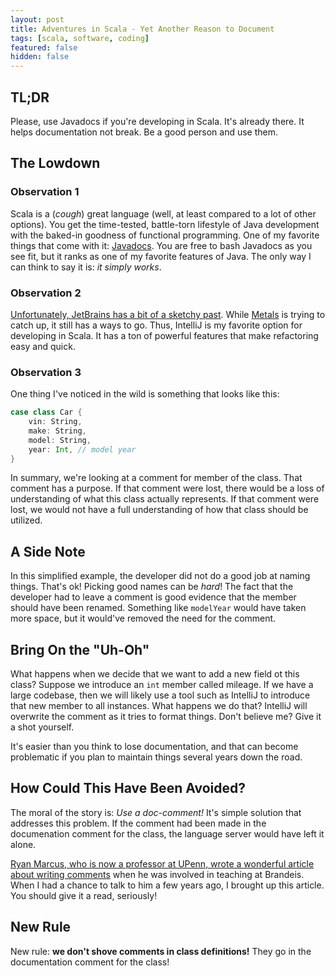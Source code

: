 ```yaml
---
layout: post
title: Adventures in Scala - Yet Another Reason to Document
tags: [scala, software, coding]
featured: false
hidden: false
---
```


## TL;DR

Please, use Javadocs if you're developing in Scala.
It's already there.
It helps documentation not break.
Be a good person and use them.

## The Lowdown

### Observation 1

Scala is a (*cough*) great language (well, at least compared to a lot of other options).
You get the time-tested, battle-torn lifestyle of Java development with the baked-in goodness of functional programming.
One of my favorite things that come with it: [Javadocs](https://www.oracle.com/technical-resources/articles/java/javadoc-tool.html).
You are free to bash Javadocs as you see fit, but it ranks as one of my favorite features of Java.
The only way I can think to say it is: *it simply works*.

### Observation 2

[Unfortunately, JetBrains has a bit of a sketchy past](https://www.nytimes.com/2021/01/06/us/politics/russia-cyber-hack.html).
While [Metals](https://scalameta.org/metals/) is trying to catch up, it still has a ways to go.
Thus, IntelliJ is my favorite option for developing in Scala.
It has a ton of powerful features that make refactoring easy and quick.

### Observation 3

One thing I've noticed in the wild is something that looks like this:

```scala
case class Car {
    vin: String,
    make: String,
    model: String,
    year: Int, // model year
}
```

In summary, we're looking at a comment for member of the class.
That comment has a purpose.
If that comment were lost,
there would be a loss of understanding of what this class actually represents.
If that comment were lost,
we would not have a full understanding of how that class should be utilized.

## A Side Note

In this simplified example, the developer did not do a good job at naming things.
That's ok!
Picking good names can be *hard*!
The fact that the developer had to leave a comment is good evidence that the member should have been renamed.
Something like `modelYear` would have taken more space, but it would've removed the need for the comment.

## Bring On the "Uh-Oh"

What happens when we decide that we want to add a new field ot this class?
Suppose we introduce an `int` member called mileage.
If we have a large codebase, then we will likely use a tool such as IntelliJ to introduce that new member to all instances.
What happens we do that?
IntelliJ will overwrite the comment as it tries to format things.
Don't believe me?
Give it a shot yourself.

It's easier than you think to lose documentation,
and that can become problematic if you plan to maintain things several years down the road.

## How Could This Have Been Avoided?

The moral of the story is:
*Use a doc-comment!*
It's simple solution that addresses this problem.
If the comment had been made in the documenation comment for the class,
the language server would have left it alone.

[Ryan Marcus, who is now a professor at UPenn, wrote a wonderful article about writing comments](https://rmarcus.info/blog/2018/11/05/good-bad-comment.html) when he was involved in teaching at Brandeis.
When I had a chance to talk to him a few years ago, I brought up this article.
You should give it a read, seriously!

## New Rule

New rule: **we don't shove comments in class definitions!**
They go in the documentation comment for the class!
